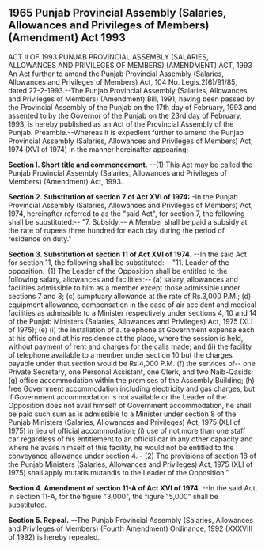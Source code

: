 ## 1965 Punjab Provincial Assembly (Salaries, Allowances and Privileges of Members) (Amendment) Act 1993
 
ACT II OF 1993
PUNJAB PROVINCIAL ASSEMBLY (SALARIES, ALLOWANCES AND PRIVILEGES OF MEMBERS) (AMENDMENT) ACT, 1993
An Act further to amend the Punjab Provincial Assembly (Salaries, Allowances and Privileges of Members) Act, 104
No. Legis.2(6)/91/85, dated 27-2-1993.--The Punjab Provincial Assembly (Salaries, Allowances and Privileges of Members) (Amendment) Bill, 1991, having been passed by the Provincial Assembly of the Punjab on the 17th day of February, 1993 and assented to by the Governor of the Punjab on the 23rd day of February, 1993, is hereby published as an Act of the Provincial Assembly of the Punjab.
Preamble.--Whereas it is expedient further to amend the Punjab Provincial Assembly (Salaries, Allowances and Privileges of Members) Act, 1974 (XVI of 1974) in the manner hereinafter appearing;


**Section l. Short title and commencement.**
--(1) This Act may be called the Punjab Provincial Assembly (Salaries, Allowances and Privileges of Members) (Amendment) Act, 1993.

 

**Section 2. Substitution of section 7 of Act XVI of 1974:**
 -In the Punjab Provincial Assembly (Salaries, Allowances and Privileges of Members) Act, 1974, hereinafter referred to as the "said Act", for section 7, the following shall be substituted:--
   "7. Subsidy.-- A Member shall be paid a subsidy at the rate of rupees three hundred for each day during the period of residence on duty."

 

**Section 3. Substitution of section 11 of Act XVI of 1974.**
--In the said Act for section 11, the following shall be substituted:--
   "11. Leader of the opposition.-(1) The Leader of the Opposition shall be entitled to the following salary, allowances and facilities:--
   (a) salary, allowances and facilities admissible to him as a member except those admissible under sections 7 and 8;
   (c) sumptuary allowance at the rate of Rs.3,000 P.M.;
   (d) equipment allowance, compensation in the case of air accident and medical facilities as admissible to a Minister respectively under sections 4, 10 and 14 of the Punjab Ministers (Salaries, Allowances and Privileges) Act, 1975 (XLI of 1975);
   (e) (i) the installation of a. telephone at Government expense each at his office and at his residence at the place, where the session is held, without payment of rent and charges for the calls made; and
   (ii) the facility of telephone available to a member under section 10 but the charges payable under that section would be Rs.4,000 P.M.
   (f) the services of--
   one Private Secretary, one Personal Assistant, one Clerk, and two Naib-Qasids;
   (g) office accommodation within the premises of the Assembly Building;
   (h) free Government accommodation including electricity and gas charges, but if Government accommodation is not available or the Leader of the Opposition does not avail himself of Government accommodation, he shall be paid such sum as is admissible to a Minister under section 8 of the Punjab Ministers (Salaries, Allowances and Privileges) Act, 1975 (XLI of 1975) in lieu of official accommodation;
   (i) use of not more than one staff car regardless of his entitlement to an official car in any other capacity and where he avails himself of this facility, he would not be entitled to the conveyance allowance under section 4. -
   (2) The provisions of section 18 of the Punjab Ministers (Salaries, Allowances and Privileges) Act, 1975 (XLI of 1975) shall apply mutatis mutandis to the Leader of the Opposition."

 

**Section 4. Amendment of section 11-A of Act XVI of 1974.**
--In the said Act, in section 11-A, for the figure "3,000", the figure "5,000" shall be substituted.

 

**Section 5. Repeal.**
--The Punjab Provincial Assembly (Salaries, Allowances and Privileges of Members) (Fourth Amendment) Ordinance, 1992 (XXXVIII of 1992) is hereby repealed.


